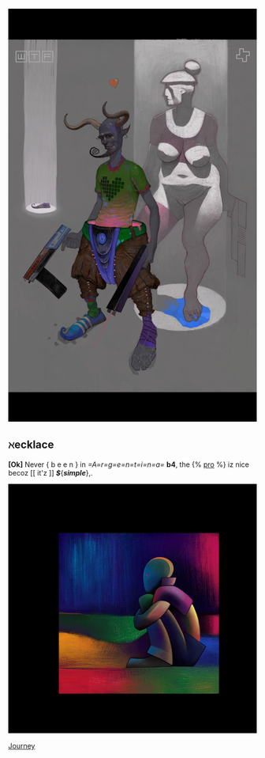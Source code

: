 ![](pix/wtf_333.png)

## ℵecklace

**[Ok]** Never { b e e n } in *=A=r=g=e=n=t=i=n=a=* **b4**, the
{% [pro](https://ioinformatics.org/files/ioi1993problem1.pdf) %}
iz nice becoz [[ it'z ]] ***$***{***simple***},.

![](pix/journey.png)

[Journey](https://youtu.be/-V3NN3hD3jU)
